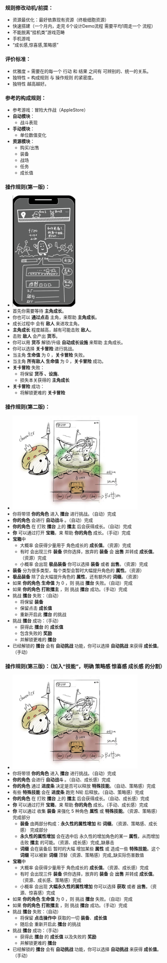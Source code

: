 ### 规则修改动机/前提：
- 资源最优化：最好依靠现有资源（终极细胞资源）
- 快速搭建（一个月内，走完 6个设计Demo流程 需要平均1周走一个 流程）
- 不能脱离“挂机类”游戏范畴
- 手机游戏
- “成长感,惊喜感,策略感”

### 评价标准：
- 优雅度 = 需要在的每一个 行动 和 结果 之间有 可辨别的、统一的关系。
- 独特性 = 构成规则 与 操作规则 的紧密度。
- 独特性 越高越好。

### 参考的构成规则：
- 参考游戏：冒险大作战（AppleStore）
- **自动模块**：
  - 战斗表现
- **手动模块**：
  - 单位数值变化
- **资源模块**：
  - 购买/出售
  - 装备
  - 战场
  - 任务
  - 成长值

### 操作规则(第一版)：
- <img src="image.png" width="200"/>
- 首先你需要等待 **主角成长**。
- 你也可以 **通过点击** 主角，来帮助 **主角成长**。
- 成长过程中 会有 **敌人** 来进攻主角。
- **主角成长** 程度越高，越有可能击败 **敌人**。
- 击败 **敌人** 会产出 **货币**。
- 你可以用 **货币** 解锁/升级 **自动成长设施** 来帮助 主角成长。
- 你可以选择 **关卡冒险** 进行挑战。
- 当主角 **生命值** 为 0 ，**关卡冒险** 失败。
- 当主角 **所有敌人** **生命值** 为 0 ，**关卡冒险** 成功。
- **关卡冒险** 失败：
  - 将保留 **货币 、设施**、
  - 损失本关获得的 **主角成长**
- **关卡冒险** 成功：
  - 将解锁更难的 **关卡冒险**

### 操作规则(第二版)：
- <img src="image2.png" width="400"/>
- 你将带领 **你的角色** 进入 **擂台** 进行挑战。（自动）完成
- **你的角色** 会进行 **自动战斗** 。（自动）完成
- **你的角色** 在 打败 **擂台** 上的 **擂主** 后会获得成长。（自动）完成
- **你** 可以通过打开 **宝箱**，来 帮助 **你的角色** 成长。（手动）完成
- **宝箱**中 
  - 大概率 会获得少量用于 角色成长的 **成长值**。（资源）完成
  - 有时 会出现三件 **装备** 供你选择，放弃的 **装备** 会 **出售** 并转成 **成长值**。（资源）完成
  - 小概率 会出现 **极品装备** 你可以选择 **装备** 或者 **出售**。（资源）完成
- **装备** 分为很多类型，每个类型会暂时大幅提升角色的 **属性**。（资源）
- **极品装备** 除了会大幅提升角色的 **属性**，还有额外的 **词缀**。（资源）
- 如果 **你的角色** **生命值** 为 0 ，则 挑战 **擂台** 失败。（自动）完成
- 如果 **你的角色** **打败擂主** ，则 挑战 **擂台** 成功。（手动）完成
- 挑战 **擂台** 失败：（自动）
  - 将保留 **装备**
  - 保留点击 **成长值**
  - 重新开启此 **擂台** 的挑战
- 挑战 **擂台** 成功：（手动）
  - 获得此 **擂台** 的 **成长值**
  - 包含失败的 **奖励**
  - 并解锁更难的 **擂台**
- 已经解锁的 **擂台** 会有 **自动挑战** 功能，你可以选择 **自动挑战** 来获得 **成长值**。（手动）

### 操作规则(第三版)：（加入“技能”，明确 策略感 惊喜感 成长感 的分割）
- <img src="image2.png" width="400"/>
- 你将带领 **你的角色** 进入 **擂台** 进行挑战。（自动）完成
- **你的角色** 会进行 **自动战斗** 。（自动、成长感）完成
- **你的角色** 通过 **进度条** 决定是否可以释放 **特殊技能**。（自动、策略感）完成
- 有些 **特殊技能** 会在 **进度条** 跑完 N轮 后释放。（自动、策略感）完成
- **你的角色** 在 打败 **擂台** 上的 **擂主** 后会获得成长。（自动、成长感）完成
- **你** 可以通过打开 **宝箱**，来 帮助 **你的角色** 成长。（手动、成长感）完成
- **你** 可以通过 收集 **装备** 来强化 5 种角色 **属性** 或 **特殊技能**。（资源、策略感）完成部分
  - **装备** 由两部分构成：**永久性的属性增加** 和 **词缀**。（资源、策略感、成长感） 完成部分
  - **永久性的属性增加** 会在选中后 永久性的增加角色的某一 **属性**，从而增加击败 **擂主** 的可能。（资源、成长感）完成_缺暴击
  - **词缀** 会在装备后 暂时的大幅 增加某些 **属性** 或 造成一些 **特殊技能**。这个 **词缀** 可以被新 **词缀** 顶替（资源、策略感）完成_缺实际伤害数值
- **宝箱**中 
  - 大概率 会获得少量用于 角色成长的 **成长值**。（资源、成长感）完成
  - 有时 会出现三件 **装备** 供你选择，放弃的 **装备** 会 **出售** 并转成 **成长值**。（资源、成长感、策略感）完成
  - 小概率 会出现 **大幅永久性的属性增加** 你可以选择 **获取** 或者 **出售**。（资源、惊喜感）完成
- 如果 **你的角色** **生命值** 为 0 ，则 挑战 **擂台** 失败。（自动）完成
- 如果 **你的角色** **打败擂主** ，则 挑战 **擂台** 成功。（手动）完成  
- 挑战 **擂台** 失败：（自动）
  - 将保留 **点击操作中** 获取的一切 **装备**、**成长值**
  - 随后会 重新开启此 **擂台** 的挑战
- 挑战 **擂台** 成功：（手动）
  - 获得此 **擂台** 的 **成长值** 以及失败的 **奖励**
  - 并解锁更难的 **擂台**
- 已经解锁的 **擂台** 会有 **自动挑战** 功能，你可以选择 **自动挑战** 来获得 **成长值**。（手动）